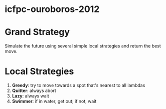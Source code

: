 icfpc-ouroboros-2012
====================

Grand Strategy
========

Simulate the future using several simple local strategies and return the best move.

Local Strategies
========

1. **Greedy**: try to move towards a spot that's nearest to all lambdas
2. **Quitter**: always abort
3. **Lazy**: always wait
4. **Swimmer**: if in water, get out; if not, wait
